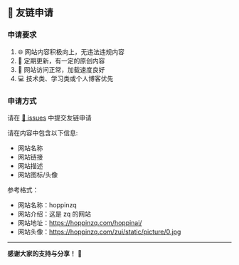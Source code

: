 ## 📧 友链申请

### 申请要求
1. 🌐 网站内容积极向上，无违法违规内容
2. 📝 定期更新，有一定的原创内容
3. 🔗 网站访问正常，加载速度良好
4. 💻 技术类、学习类或个人博客优先

### 申请方式

请在 <a href="https://github.com/SublimeCT/blog.xiaban.run/issues" target="_blank">🔗 issues</a> 中提交友链申请

请在内容中包含以下信息:
- 网站名称
- 网站链接
- 网站描述
- 网站图标/头像

参考格式：
- 网站名称：hoppinzq
- 网站介绍：这是 zq 的网站
- 网站地址：https://hoppinzq.com/hoppinai/
- 网站头像：https://hoppinzq.com/zui/static/picture/0.jpg

---

**感谢大家的支持与分享！** 🙏